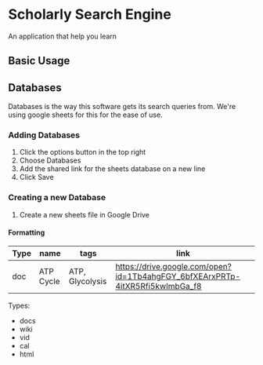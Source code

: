# Scholarly Search Engine
An application that help you learn


## Basic Usage



## Databases
Databases is the way this software gets its search queries from. We're using google sheets for this for the ease of use.

### Adding Databases
1. Click the options button in the top right
2. Choose Databases
3. Add the shared link for the sheets database on a new line
3. Click Save

### Creating a new Database
1. Create a new sheets file in Google Drive


#### Formatting
Type | name | tags | link
------------ | ------------- | ------------- | -------------
doc | ATP Cycle | ATP, Glycolysis | https://drive.google.com/open?id=1Tb4ahgFGY_6bfXEArxPRTp-4itXR5Rfi5kwImbGa_f8

Types:
* docs
* wiki
* vid
* cal
* html

